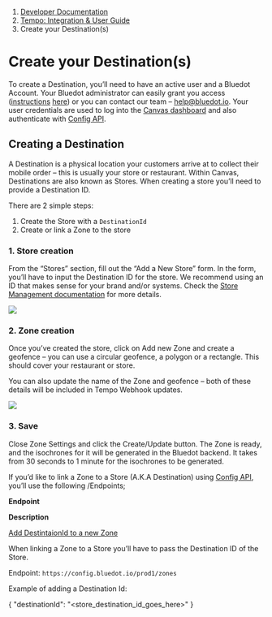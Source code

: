 1.  [Developer Documentation](https://docs.bluedot.io)
2.  [Tempo: Integration & User Guide](https://docs.bluedot.io/tempo/)
3.  Create your Destination(s)

Create your Destination(s)
==========================

To create a Destination, you’ll need to have an active user and a Bluedot Account. Your Bluedot administrator can easily grant you access ([instructions](https://bluedotinnovation.zendesk.com/hc/en-us/articles/360001277496-Inviting-your-team-to-Canvas) [here](https://bluedotinnovation.zendesk.com/hc/en-us/articles/360001277496-Inviting-your-team-to-Canvas)) or you can contact our team – help@bluedot.io. Your user credentials are used to log into the [Canvas dashboard](https://docs.bluedot.io/canvas/) and also authenticate with [Config API](https://docs.bluedot.io/config-api/). 

Creating a Destination
----------------------

A Destination is a physical location your customers arrive at to collect their mobile order – this is usually your store or restaurant. Within Canvas, Destinations are also known as Stores. When creating a store you’ll need to provide a Destination ID.

There are 2 simple steps:

1.  Create the Store with a `DestinationId`
2.  Create or link a Zone to the store

### 1\. Store creation

From the “Stores” section, fill out the “Add a New Store” form. In the form, you’ll have to input the Destination ID for the store. We recommend using an ID that makes sense for your brand and/or systems. Check the [Store Management documentation](https://docs.bluedot.io/canvas/store-management/) for more details.

![](https://docs.bluedot.io/wp-content/uploads/2022/09/store-management-3-570x1024.png)

### 2\. Zone creation

Once you’ve created the store, click on Add new Zone and create a geofence – you can use a circular geofence, a polygon or a rectangle. This should cover your restaurant or store.

You can also update the name of the Zone and geofence – both of these details will be included in Tempo Webhook updates.

![](https://docs.bluedot.io/wp-content/uploads/2022/01/Create-zone-1024x697.jpg)

### 3\. Save

Close Zone Settings and click the Create/Update button. The Zone is ready, and the isochrones for it will be generated in the Bluedot backend. It takes from 30 seconds to 1 minute for the isochrones to be generated.

If you’d like to link a Zone to a Store (A.K.A Destination) using [Config API](https://docs.bluedot.io/config-api/), you’ll use the following /Endpoints;

**Endpoint**

**Description**

[Add DestintaionId to a new Zone](https://config-docs.bluedot.io/#operation/addZone)

When linking a Zone to a Store you’ll have to pass the Destination ID of the Store.

Endpoint: `https://config.bluedot.io/prod1/zones`

Example of adding a Destination Id:

{ 
    "destinationId": "<store\_destination\_id\_goes\_here>" 
}
